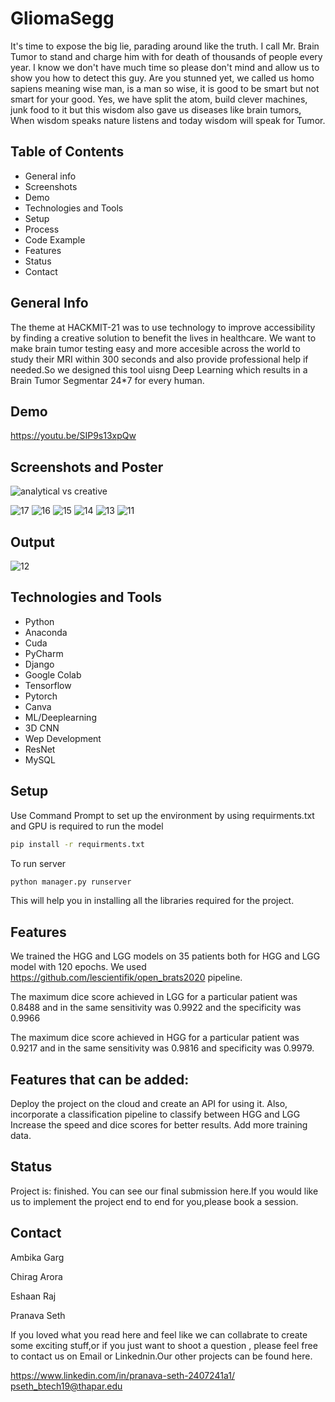 
# GliomaSegg

It's time to expose the big lie, parading around like the truth. I call Mr. Brain Tumor to stand and charge him with for death of thousands of people every year. I know we don't have much time so please don't mind and allow us to show you how to detect this guy. Are you stunned yet, we called us homo sapiens meaning wise man, is a man so wise, it is good to be smart but not smart for your good. Yes, we have split the atom, build clever machines, junk food to it but this wisdom also gave us diseases like brain tumors, When wisdom speaks nature listens and today wisdom will speak for Tumor.

## Table of Contents
* General info 
* Screenshots
* Demo
* Technologies and Tools 
* Setup
* Process
* Code Example 
* Features
* Status
* Contact 

## General Info

The theme at HACKMIT-21 was to use technology to improve accessibility by finding a creative solution to benefit the lives in healthcare. We want to make brain tumor testing easy and more accesible across the world to study their MRI within 300 seconds and also provide professional help if needed.So we designed this tool uisng Deep Learning which results in a Brain Tumor Segmentar 24*7 for every human.

## Demo

https://youtu.be/SIP9s13xpQw

## Screenshots and Poster
![analytical vs  creative](https://user-images.githubusercontent.com/60806141/133929296-a0f5adfc-bd7b-4885-ac32-7de18a8db069.png)


![17](https://user-images.githubusercontent.com/60806141/133929411-820b3fb1-fe5f-4eb3-93cd-141ab5b086ad.jpeg)
![16](https://user-images.githubusercontent.com/60806141/133929429-7833d9bd-5055-479b-adb0-c86166a17c94.jpeg)
![15](https://user-images.githubusercontent.com/60806141/133929444-890bb674-1768-4af0-b338-d5eba5de9d5e.jpeg)
![14](https://user-images.githubusercontent.com/60806141/133929458-840ed1dd-de23-43e0-b7b3-cb716f6aab5a.jpeg)
![13](https://user-images.githubusercontent.com/60806141/133929460-b688199e-14ec-429d-a9d9-1d0fa115a538.jpeg)
![11](https://user-images.githubusercontent.com/60806141/133929477-dec42767-f62e-4cfd-a13f-c2ce02789f32.jpeg)

## Output
![12](https://user-images.githubusercontent.com/60806141/133929578-bb2539fc-c4b9-45e4-bdee-263f2e8a2c41.jpeg)


## Technologies and Tools 

* Python
* Anaconda
* Cuda
* PyCharm
* Django
* Google Colab
* Tensorflow
* Pytorch
* Canva
* ML/Deeplearning
* 3D CNN
* Wep Development 
* ResNet
* MySQL

## Setup

Use Command Prompt to set up the environment by using requirments.txt and GPU is required to run the model

```bash
pip install -r requirments.txt
```

To run server 

```bash
python manager.py runserver
```

This will help you in installing all the libraries required for the project.

## Features
We trained the HGG and LGG models on 35 patients both for HGG and LGG model with 120 epochs. We used https://github.com/lescientifik/open_brats2020 pipeline.

The maximum dice score achieved in LGG for a particular patient was 0.8488 and in the same sensitivity was 0.9922 and the specificity was 0.9966

The maximum dice score achieved in HGG for a particular patient was 0.9217 and in the same sensitivity was 0.9816 and specificity was 0.9979. 

## Features that can be added:

Deploy the project on the cloud and create an API for using it.
Also, incorporate a classification pipeline to classify between HGG and LGG
Increase the speed and dice scores for better results.
Add more training data.

## Status

Project is: finished. You can see our final submission here.If you would like us to implement the project end to end for you,please book a session.

## Contact

Ambika Garg

Chirag Arora

Eshaan Raj

Pranava Seth

If you loved what you read here and feel like we can collabrate to create some exciting stuff,or if you just want to shoot a question , please feel free to contact us on Email or Linkednin.Our other projects can be found here.

https://www.linkedin.com/in/pranava-seth-2407241a1/
pseth_btech19@thapar.edu



